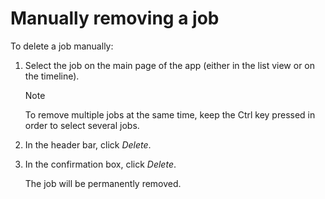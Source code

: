 # Manually removing a job

To delete a job manually:

1. Select the job on the main page of the app (either in the list view or on the timeline).

    > [!NOTE]
    > To remove multiple jobs at the same time, keep the Ctrl key pressed in order to select several jobs.

2. In the header bar, click *Delete*.

3. In the confirmation box, click *Delete*.

    The job will be permanently removed.
